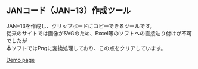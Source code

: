 ## JANコード（JAN−13）作成ツール

JAN−13を作成し、クリップボードにコピーできるツールです。<br>
従来のサイトでは画像がSVGのため、Excel等のソフトへの直接貼り付けが不可でしたが<br>
本ソフトではPngに変換処理しており、この点をクリアしています。

[Demo page]([https://www.google.co.jp/](https://jan13-4ec3d.web.app/)https://jan13-4ec3d.web.app/)
